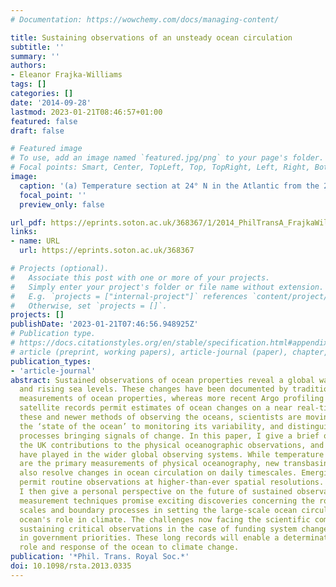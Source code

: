 ```yaml
---
# Documentation: https://wowchemy.com/docs/managing-content/

title: Sustaining observations of an unsteady ocean circulation
subtitle: ''
summary: ''
authors:
- Eleanor Frajka-Williams
tags: []
categories: []
date: '2014-09-28'
lastmod: 2023-01-21T08:46:57+01:00
featured: false
draft: false

# Featured image
# To use, add an image named `featured.jpg/png` to your page's folder.
# Focal points: Smart, Center, TopLeft, Top, TopRight, Left, Right, BottomLeft, Bottom, BottomRight.
image:
  caption: '(a) Temperature section at 24° N in the Atlantic from the 2010 hydrographic cruise on the RRS Discovery. Black vertical lines indicate locations of moorings from the RAPID array. (b) Overturning transport estimated from five hydrographic sections in 1957, 1981, 1992, 1998 and 2004 (red, solid). Red dashed shows the transports from the hydrographic section corrected for the seasonal cycle of the MOC, as estimated from RAPID (2004–2007). Note the amplitude of the long-term decrease from 1957 to 2004 is reduced once aliasing of the seasonal cycle is accounted for. (Online version in colour.)'
  focal_point: ''
  preview_only: false

url_pdf: https://eprints.soton.ac.uk/368367/1/2014_PhilTransA_FrajkaWilliams_susobs_postprint_hold28Sep2015.pdf
links:
- name: URL
  url: https://eprints.soton.ac.uk/368367

# Projects (optional).
#   Associate this post with one or more of your projects.
#   Simply enter your project's folder or file name without extension.
#   E.g. `projects = ["internal-project"]` references `content/project/deep-learning/index.md`.
#   Otherwise, set `projects = []`.
projects: []
publishDate: '2023-01-21T07:46:56.948925Z'
# Publication type.
# https://docs.citationstyles.org/en/stable/specification.html#appendix-iii-types
# article (preprint, working papers), article-journal (paper), chapter, dataset, document (catch all), motion_picture (video), post (post on online forum), post-weblog (post on blog), report (technical report, with container-title for chapter within larger report), software, thesis, citation-key (bibtex key) or citation-label (Ferr78, formatted as output label), doi, event-title (name of event), event-place (geographic location), keyword, language (e.g., en or de), license (copyright information), note (descriptive note), publisher, title, t
publication_types:
- 'article-journal'
abstract: Sustained observations of ocean properties reveal a global warming trend
  and rising sea levels. These changes have been documented by traditional ship-based
  measurements of ocean properties, whereas more recent Argo profiling floats and
  satellite records permit estimates of ocean changes on a near real-time basis. Through
  these and newer methods of observing the oceans, scientists are moving from quantifying
  the ‘state of the ocean’ to monitoring its variability, and distinguishing the physical
  processes bringing signals of change. In this paper, I give a brief overview of
  the UK contributions to the physical oceanographic observations, and the role they
  have played in the wider global observing systems. While temperature and salinity
  are the primary measurements of physical oceanography, new transbasin mooring arrays
  also resolve changes in ocean circulation on daily timescales. Emerging technologies
  permit routine observations at higher-than-ever spatial resolutions. Following this,
  I then give a personal perspective on the future of sustained observations. New
  measurement techniques promise exciting discoveries concerning the role of smaller
  scales and boundary processes in setting the large-scale ocean circulation and the
  ocean's role in climate. The challenges now facing the scientific community include
  sustaining critical observations in the case of funding system changes or shifts
  in government priorities. These long records will enable a determination of the
  role and response of the ocean to climate change.
publication: '*Phil. Trans. Royal Soc.*'
doi: 10.1098/rsta.2013.0335
---
```


